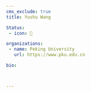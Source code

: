 ```yaml
---
cms_exclude: true
title: Yushu Wang

Status:
 - icon: 🍖

organizations:
 - name: Peking University
   url: https://www.pku.edu.cn

bio:



---
```

